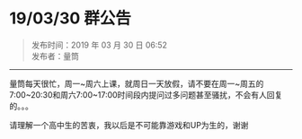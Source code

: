 # 19/03/30 群公告

> 发布时间：2019 年 03 月 30 日 06:52  
  发布者：量筒

---

量筒每天很忙，周一~周六上课，就周日一天放假，请不要在周一~周五的7:00~20:30和周六7:00~17:00时间段内提问过多问题甚至骚扰，不会有人回复的。。。

请理解一个高中生的苦衷，我以后是不可能靠游戏和UP为生的，谢谢
